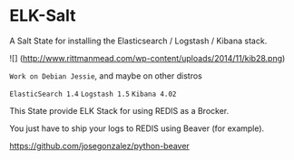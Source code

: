 # ELK-Salt
A Salt State for installing the Elasticsearch / Logstash / Kibana stack.

![] (http://www.rittmanmead.com/wp-content/uploads/2014/11/kib28.png)

```Work on Debian Jessie```, and maybe on other distros

```ElasticSearch 1.4```
```Logstash 1.5```
```Kibana 4.02```

This State provide ELK Stack for using REDIS as a Brocker.

You just have to ship your logs to REDIS using Beaver (for example).

https://github.com/josegonzalez/python-beaver
